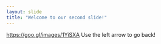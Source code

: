 ```yaml
---
layout: slide
title: "Welcome to our second slide!"
---
```

https://goo.gl/images/1YiSXA
Use the left arrow to go back!
